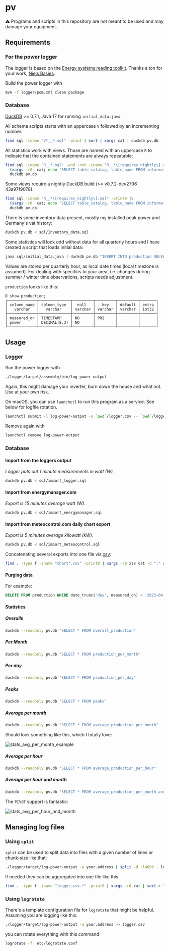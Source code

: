 # pv

⚠️ Programs and scripts in this repository are not meant to be used and may damage your equipment.

## Requirements

### For the power logger

The logger is based on the [Energy systems reading toolkit](https://energy.basjes.nl). Thanks a ton for your work, [Niels Basjes](https://mastodon.basjes.nl/@niels). 

Build the power logger with

```bash
mvn -f logger/pom.xml clean package
```

### Database

[DuckDB](https://duckdb.org) >= 0.7.1, Java 17 for running `initial_data.java`.

All schema scripts starts with an uppercase `V` followed by an incrementing number.

```bash
find sql -iname "V*__*.sql" -print | sort | xargs cat | duckdb pv.db
```

All statistics work with views. Those are named with an uppercase `R` to indicate that the contained statements are always repeatable:

```bash
find sql -iname "R__*.sql" -and -not -iname "R__*\[requires_nightly\].sql" -print0 |\
  (xargs -r0  cat; echo "SELECT table_catalog, table_name FROM information_schema.tables WHERE table_type = 'VIEW'")|\
  duckdb pv.db
```

Some views require a nightly DuckDB build (>= v0.7.2-dev2706 43a97f9078).

```bash
find sql -iname "R__*\[requires_nightly\].sql" -print0 |\
  (xargs -r0  cat; echo "SELECT table_catalog, table_name FROM information_schema.tables WHERE table_type = 'VIEW'")|\
  duckdb pv.db
```

There is some inventory data present, mostly my installed peak power and Germany's vat history:

```bash
duckdb pv.db < sql/Inventory_data.sql
```

Some statistics will look odd without data for all quarterly hours and I have created a script that loads initial data:

```bash
java sql/initial_data.java | duckdb pv.db "INSERT INTO production SELECT ts::timestamptz, power FROM read_csv_auto('/dev/stdin') ON CONFLICT (measured_on) DO NOTHING";
```

Values are stored per quarterly hour, as local date times (local timezone is assumed). For dealing with specifics to your area, i.e. changes during summer / winter time observations, scripts needs adjustment. 

`production` looks like this:

```
D show production;
┌─────────────┬──────────────┬─────────┬─────────┬─────────┬───────┐
│ column_name │ column_type  │  null   │   key   │ default │ extra │
│   varchar   │   varchar    │ varchar │ varchar │ varchar │ int32 │
├─────────────┼──────────────┼─────────┼─────────┼─────────┼───────┤
│ measured_on │ TIMESTAMP    │ NO      │ PRI     │         │       │
│ power       │ DECIMAL(8,3) │ NO      │         │         │       │
└─────────────┴──────────────┴─────────┴─────────┴─────────┴───────┘
```

## Usage

### Logger

Run the power logger with

```bash
./logger/target/assembly/bin/log-power-output
```

Again, this might damage your inverter, burn down the house and what not. Use at your own risk.

On macOS, you can use `launchctl` to run this program as a service. See below for logfile rotation.

```bash
launchctl submit -l log-power-output -o `pwd`/logger.csv -- `pwd`/logger/target/log-power-output -a your.address 
```

Remove again with

```bash
launchctl remove log-power-output
```

### Database

#### Import from the loggers output

_Logger puts out 1 minute measurements in watt (W)._

```bash
duckdb pv.db < sql/import_logger.sql
```

#### Import from energymanager.com

_Export is 15 minutes average watt (W)_.

```bash
duckdb pv.db < sql/import_energymanager.sql
```

#### Import from meteocontrol.com daily chart export

_Export is 5 minutes average kilowatt (kW)._

```bash
duckdb pv.db < sql/import_meteocontrol.sql
```

Concatenating several exports into one file via [xsv](https://github.com/BurntSushi/xsv):

```bash
find . -type f -iname "chart*.csv" -print0 | xargs -r0 xsv cat -d ";" rows | xsv fmt -t ";" > meteocontrol.csv
```

#### Purging data

For example:

```sql
DELETE FROM production WHERE date_trunc('day', measured_on) < '2023-04-20' AND false;
```

#### Statistics

##### Overalls

```bash
duckdb --readonly pv.db "SELECT * FROM overall_production"
```

##### Per Month

```bash
duckdb --readonly pv.db "SELECT * FROM production_per_month"
```

##### Per day

```bash
duckdb --readonly pv.db "SELECT * FROM production_per_day"
```

##### Peaks

```bash
duckdb --readonly pv.db "SELECT * FROM peaks"
```

##### Average per month

```bash
duckdb --readonly pv.db "SELECT * FROM average_production_per_month"
```

Should look something like this, which I totally love:

![stats_avg_per_month_example](media/stats_avg_per_month.png)

##### Average per hour

```bash
duckdb --readonly pv.db "SELECT * FROM average_production_per_hour"
```

##### Average per hour and month

```bash
duckdb --readonly pv.db "SELECT * FROM average_production_per_month_and_hour"
```

The `PIVOT` support is fantastic:

![stats_avg_per_hour_and_month](media/stats_avg_per_hour_and_month.png)

## Managing log files

### Using `split`

`split` can be used to split data into files with a given number of lines or chunk-size like that:

```bash
./logger/target/log-power-output -a your.address | split -d -l4690 - logger.csv.
```

If needed they can be aggregated into one file like this

```bash
find . -type f -iname "logger.csv.*" -print0 | xargs -r0 cat | sort > logger.csv
```

### Using `logrotate`

There's a template configuration file for `logrotate` that might be helpful. Assuming you are logging like this:

```bash
./logger/target/log-power-output -a your.address >> logger.csv
```

you can rotate everything with this command

```bash
logrotate -f  etc/logrotate.conf 
```
